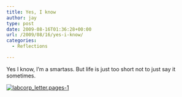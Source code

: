 ```yaml
---
title: Yes, I know
author: jay
type: post
date: 2009-08-16T01:36:28+00:00
url: /2009/08/16/yes-i-know/
categories:
  - Reflections

---
```

Yes I know, I’m a smartass. But life is just too short not to just say it sometimes.

[![labcorp_letter.pages-1][1]][2]

 [1]: https://cdn.rambleon.org/migrate/2009/08/labcorp_letter.pages-1.png (labcorp_letter.pages-1)
 [2]: https://cdn.rambleon.org/migrate/2009/08/labcorp_letter.pages-1.png